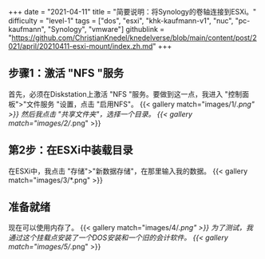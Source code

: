 +++
date = "2021-04-11"
title = "简要说明：将Synology的卷轴连接到ESXi。"
difficulty = "level-1"
tags = ["dos", "esxi", "khk-kaufmann-v1", "nuc", "pc-kaufmann", "Synology", "vmware"]
githublink = "https://github.com/ChristianKnedel/knedelverse/blob/main/content/post/2021/april/20210411-esxi-mount/index.zh.md"
+++

## 步骤1：激活 "NFS "服务
首先，必须在Diskstation上激活 "NFS "服务。要做到这一点，我进入 "控制面板">"文件服务 "设置，点击 "启用NFS"。
{{< gallery match="images/1/*.png" >}}
然后我点击 "共享文件夹"，选择一个目录。
{{< gallery match="images/2/*.png" >}}

## 第2步：在ESXi中装载目录
在ESXi中，我点击 "存储">"新数据存储"，在那里输入我的数据。
{{< gallery match="images/3/*.png" >}}

## 准备就绪
现在可以使用内存了。
{{< gallery match="images/4/*.png" >}}
为了测试，我通过这个挂载点安装了一个DOS安装和一个旧的会计软件。
{{< gallery match="images/5/*.png" >}}
